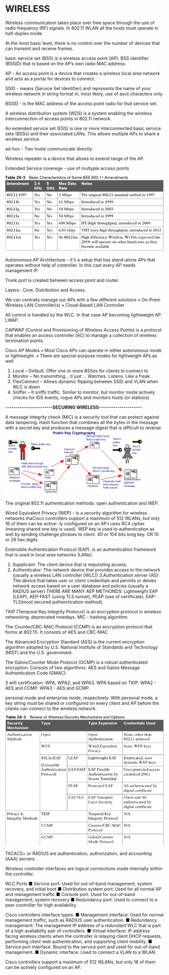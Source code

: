 # WIRELESS
Wireless communication takes place over free space through the use of radio frequency (RF) signals.
In 802.11 WLAN all the hosts must operate in half-duplex mode.

At the most basic level, there is no control over the number of devices that can transmit and receive frames.

basic service set (BSS) is a wireless access point (AP). 
BSS identifier (BSSID) that is based on the AP’s own radio MAC address.

AP - An access point is a device that creates a wireless local area network and acts as a portal for devices to connect.

SSID - means (Service Set Identifier) and represents the name of your wireless network in string format in, most likely, use of ascii characters only. 

BSSID -  is the MAC address of the access point radio for that service set. 

A wireless distribution system (WDS) is a system enabling the wireless interconnection of access points in  802.11 network.

An extended service set (ESS) is one or more interconnected basic service sets (BSSs) and their associated LANs.  This allows multiple APs to share a wireless
service.

ad-hoc - Two hosts communicate directly.

Wireless repeater is a device that allows to extend range of the AP. 

Extended Service coverege - use of multyple access points 

![](vx_images/414795818259381.png)

Autonomous AP Architecture - it's a setup that has stand-alone APs that operates without help of controller.
In this cast every AP needs management IP.

Trunk port is created between access point and router.

Layers : Core, Distribution and Access. 

We can centrally manage our APs with a few different solutions
• On-Prem Wireless LAN Controller(s)
• Cloud-Based LAN Controller

All control is handled by the WLC. In that case AP becoming lightweight AP. LWAP.

CAPWAP (Control and Provisioning of Wireless Access Points) is a protocol that enables an access controller (AC) to manage a collection of wireless termination points.

Cisco AP Modes
• Most Cisco APs can operate in either autonomous mode or lightweight.
• There are special-purpose modes for lightweight APs as well
1. Local – Default. Offer one or more BSSes for clients to connect to
2. Monitor – No transmitting... it just ... Watches. Listens. Like a freak.
3. FlexConnect – Allows dynamic flipping between SSID and VLAN when WLC is down
4. Sniffer – It sniffs traffic. Similar to monitor, but monitor mode actively checks for IDS events, rogue APs and monitors hosts (or stations)

**-----------------------SECURING WIRELESS---------------------**

A message integrity check (MIC) is a security tool that can protect against data tampering.
Hash function that combines all the bytes in the message with a secret key and produces a message digest that is difficult to reverse.
![](vx_images/232435310259385.png)

The original 802.11 authentication methods: open authentication and WEP.

Wired Equivalent Privacy (WEP) - is a security algorithm for  wireless networks thaCisco controllers support a maximum of 512 WLANs, but only 16 of them can be active-
ly configured on an AP.t uses RC4 cipher (meaning shared one key is used).
WEP key is used to authentication as well by sending challenge phrases to client.
40 or 104 bits long key. OR 10 or 26 hex digits.

Extensible Authentication Protocol (EAP). is an authentication framework that is used in local area networks (LANs).
1. Supplicant: The client device that is requesting access. 
2. Authenticator: The network device that provides access to the network (usually a wireless LAN controller [WLC])
3.Authentication server (AS): The device that takes user or client credentials and permits or denies network access based on a user database and policies (usually a RADIUS server)
THERE ARE MANY AEP METHONDS: Lightweight EAP (LEAP), AEP-FAST (using TLS tunnel), PEAP (use of certificate), EAP-TLS(most secured authenrtication method).

TKIP (Temporal Key Integrity Protocol) is an encryption protocol in wireless networking. deprecated nowdays.
MIC - hashing algorithm.

The Counter/CBC-MAC Protocol (CCMP) is an encryption protocol that forms at 802.11i.
It consists of AES and CBC-MAC

The Advanced Encryption Standard (AES) is the current encryption algorithm adopted by
U.S. National Institute of Standards and Technology (NIST) and the U.S. government.

The Galois/Counter Mode Protocol (GCMP) is a robust authenticated encryption.
Consists of two algorithms: AES and Galois Message Authentication Code (GMAC).

3 wifi certification: WPA, WPA2, and WPA3.
WPA based on TKIP. WPA2 - AES and CCMP. WPA3 - AES and GCMP. 

personal mode and enterprise mode, respectively. With personal mode, a key string must
be shared or configured on every client and AP before the clients can connect to the wireless
network.

![](vx_images/270045893816908.png)


 TACACS+ or RADIUS are authentication, authorization, and accounting (AAA) servers.
 
Wireless controller interfaces are logical connections made internally within the controller.

 WLC Ports
■ Service port: Used for out-of-band management, system recovery, and initial boot 
■ Distribution system port: Used for all normal AP and management traffic
■ Console port: Used for out-of-band management, system recovery
■ Redundancy port: Used to connect to a peer controller for high availability.

Cisco controllers interface types:
■ Management interface: Used for normal management traffic, such as RADIUS user authentication.
■ Redundancy management: The management IP address of a redundant WLC that is part of a high availability pair of controllers.
■ Virtual interface: IP address facing wireless clients when the controller is relaying client
DHCP requests, performing client web authentication, and supporting client mobility.
■ Service port interface: Bound to the service port and used for out-of-band management.
■ Dynamic interface: Used to connect a VLAN to a WLAN.

Cisco controllers support a maximum of 512 WLANs, but only 16 of them can be actively configured on an AP.








